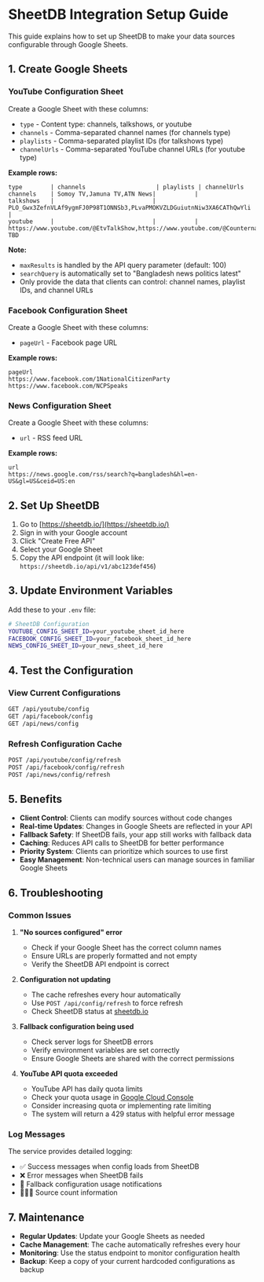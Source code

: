 # SheetDB Integration Setup Guide

This guide explains how to set up SheetDB to make your data sources configurable through Google Sheets.

## 1. Create Google Sheets

### YouTube Configuration Sheet
Create a Google Sheet with these columns:
- `type` - Content type: channels, talkshows, or youtube
- `channels` - Comma-separated channel names (for channels type)
- `playlists` - Comma-separated playlist IDs (for talkshows type)
- `channelUrls` - Comma-separated YouTube channel URLs (for youtube type)

**Example rows:**
```
type        | channels                    | playlists | channelUrls
channels    | Somoy TV,Jamuna TV,ATN News|           | 
talkshows   |                            | PLO_Gwx3ZefnVLAf9ygmFJ0P98T1ONNSb3,PLvaPMOKVZLDGuiutnNiw3XA6CAThQwYli | 
youtube     |                            |           | https://www.youtube.com/@EtvTalkShow,https://www.youtube.com/@Counternarrative-TBD
```

**Note:** 
- `maxResults` is handled by the API query parameter (default: 100)
- `searchQuery` is automatically set to "Bangladesh news politics latest"
- Only provide the data that clients can control: channel names, playlist IDs, and channel URLs

### Facebook Configuration Sheet
Create a Google Sheet with these columns:
- `pageUrl` - Facebook page URL

**Example rows:**
```
pageUrl
https://www.facebook.com/1NationalCitizenParty
https://www.facebook.com/NCPSpeaks
```

### News Configuration Sheet
Create a Google Sheet with these columns:
- `url` - RSS feed URL

**Example rows:**
```
url
https://news.google.com/rss/search?q=bangladesh&hl=en-US&gl=US&ceid=US:en
```

## 2. Set Up SheetDB

1. Go to [https://sheetdb.io/](https://sheetdb.io/)
2. Sign in with your Google account
3. Click "Create Free API"
4. Select your Google Sheet
5. Copy the API endpoint (it will look like: `https://sheetdb.io/api/v1/abc123def456`)

## 3. Update Environment Variables

Add these to your `.env` file:

```bash
# SheetDB Configuration
YOUTUBE_CONFIG_SHEET_ID=your_youtube_sheet_id_here
FACEBOOK_CONFIG_SHEET_ID=your_facebook_sheet_id_here
NEWS_CONFIG_SHEET_ID=your_news_sheet_id_here
```

## 4. Test the Configuration

### View Current Configurations
```bash
GET /api/youtube/config
GET /api/facebook/config
GET /api/news/config
```

### Refresh Configuration Cache
```bash
POST /api/youtube/config/refresh
POST /api/facebook/config/refresh
POST /api/news/config/refresh
```

## 5. Benefits

- **Client Control**: Clients can modify sources without code changes
- **Real-time Updates**: Changes in Google Sheets are reflected in your API
- **Fallback Safety**: If SheetDB fails, your app still works with fallback data
- **Caching**: Reduces API calls to SheetDB for better performance
- **Priority System**: Clients can prioritize which sources to use first
- **Easy Management**: Non-technical users can manage sources in familiar Google Sheets

## 6. Troubleshooting

### Common Issues

1. **"No sources configured" error**
   - Check if your Google Sheet has the correct column names
   - Ensure URLs are properly formatted and not empty
   - Verify the SheetDB API endpoint is correct

2. **Configuration not updating**
   - The cache refreshes every hour automatically
   - Use `POST /api/config/refresh` to force refresh
   - Check SheetDB status at [sheetdb.io](https://sheetdb.io/)

3. **Fallback configuration being used**
   - Check server logs for SheetDB errors
   - Verify environment variables are set correctly
   - Ensure Google Sheets are shared with the correct permissions

4. **YouTube API quota exceeded**
   - YouTube API has daily quota limits
   - Check your quota usage in [Google Cloud Console](https://console.cloud.google.com/)
   - Consider increasing quota or implementing rate limiting
   - The system will return a 429 status with helpful error message

### Log Messages

The service provides detailed logging:
- ✅ Success messages when config loads from SheetDB
- ❌ Error messages when SheetDB fails
- 🔄 Fallback configuration usage notifications
- 📱📰🎯 Source count information

## 7. Maintenance

- **Regular Updates**: Update your Google Sheets as needed
- **Cache Management**: The cache automatically refreshes every hour
- **Monitoring**: Use the status endpoint to monitor configuration health
- **Backup**: Keep a copy of your current hardcoded configurations as backup 